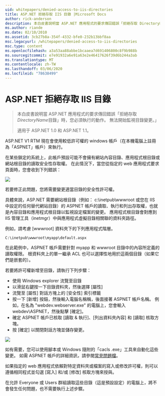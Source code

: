 ```yaml
---
uid: whitepapers/denied-access-to-iis-directories
title: ASP.NET 拒絕存取 IIS 目錄 |Microsoft Docs
author: rick-anderson
description: 本白皮書說明當 ASP.NET 應用程式的要求傳回錯誤「拒絕存取 DirectoryName 目錄」時，您必須執行的動作。 無法進行 。
ms.author: riande
ms.date: 02/10/2010
ms.assetid: 3cb27b8a-354f-4332-bfe0-232b13bbf8aa
msc.legacyurl: /whitepapers/denied-access-to-iis-directories
msc.type: content
ms.openlocfilehash: a3a53aa88abbe1bcaaea7d691406800c8f9b988b
ms.sourcegitcommit: e7e91932a6e91a63e2e46417626f39d6b244a3ab
ms.translationtype: MT
ms.contentlocale: zh-TW
ms.lasthandoff: 03/06/2020
ms.locfileid: "78638499"
---
```

# <a name="aspnet-denied-access-to-iis-directories"></a>ASP.NET 拒絕存取 IIS 目錄

> 本白皮書說明當 ASP.NET 應用程式的要求傳回錯誤「拒絕存取*DirectoryName*目錄」時，您必須執行的動作。 無法開始監視目錄變更。」
> 
> 適用于 ASP.NET 1.0 和 ASP.NET 1.1。

ASP.NET V1 RTM 現在會使用較低許可權的 windows 帳戶（在本機電腦上註冊為「ASPNET」帳戶）來執行。

在某些鎖定的系統上，此帳戶預設可能不會擁有網站內容目錄、應用程式根目錄或網站根目錄的讀取安全性存取權。 在此情況下，當您從指定的 web 應用程式要求頁面時，您會收到下列錯誤：

![](denied-access-to-iis-directories/_static/image1.jpg)

若要修正此問題，您將需要變更適當目錄的安全性許可權。

具體來說，ASP.NET 需要網站根目錄（例如： c:\inetpub\wwwroot 或您在 IIS 中設定的任何替代網站目錄）的 ASPNET 帳戶的讀取、執行和列出存取權，也就是內容目錄和應用程式根目錄以監視設定檔案的變更。 應用程式根目錄會對應到 IIS 管理工具（inetmgr）中與應用程式虛擬目錄相關聯的資料夾路徑。

例如，請考慮 [wwwroot] 資料夾下的下列應用程式階層。

`C:\inetpub\wwwroot\myapp\default.aspx`

在此範例中，ASPNET 帳戶需要針對 myapp 和 wwwroot 目錄中的內容所定義的讀取權限。 根資料夾上的單一繼承 ACL 也可以選擇性地用於這兩個目錄（如果它們是嵌套的）。

若要將許可權新增至目錄，請執行下列步驟：

- 使用 Windows explorer 流覽至目錄
- 以滑鼠右鍵按一下目錄資料夾，然後選擇 [屬性]
- 流覽至 [屬性] 對話方塊上的 [安全性] 索引標籤
- 按一下 [新增] 按鈕，然後輸入電腦名稱稱，後面接著 ASPNET 帳戶名稱。 例如，在名為 "webdev.webserver.exe" 的電腦上，您會輸入 webdev\ASPNET，然後點擊 [確定]。
- 確定 ASPNET 帳戶已核取 [讀取 &amp; 執行]、[列出資料夾內容] 和 [讀取] 核取方塊。
- 按 [確定] 以關閉對話方塊並儲存變更。

![](denied-access-to-iis-directories/_static/image2.jpg)

如有需要，您可以使用腳本或 Windows 隨附的「cacls .exe」工具來自動化這些變更。 如需 ASPNET 帳戶的詳細資訊，請參閱[常見問題檔](https://go.microsoft.com/fwlink/?LinkId=5828)。

如果指定的 web 應用程式依賴對特定資料夾或檔案的寫入或修改許可權，則可以遵循相同程式並勾選 [寫入] 和/或 [修改] 核取方塊來授與。

在允許 Everyone 或 Users 群組讀取這些目錄（這是預設設定）的電腦上，將不會發生任何問題，也不需要執行上述步驟。
